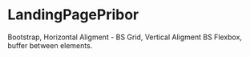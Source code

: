 # LandingPagePribor
Bootstrap, Horizontal Aligment - BS Grid, Vertical Aligment BS Flexbox, buffer between elements.
